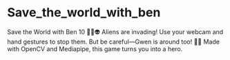 # Save_the_world_with_ben
Save the World with Ben 10 🦸‍♂️👽 Aliens are invading! Use your webcam and hand gestures to stop them. But be careful—Gwen is around too! 🚀💥 Made with OpenCV and Mediapipe, this game turns you into a hero.
